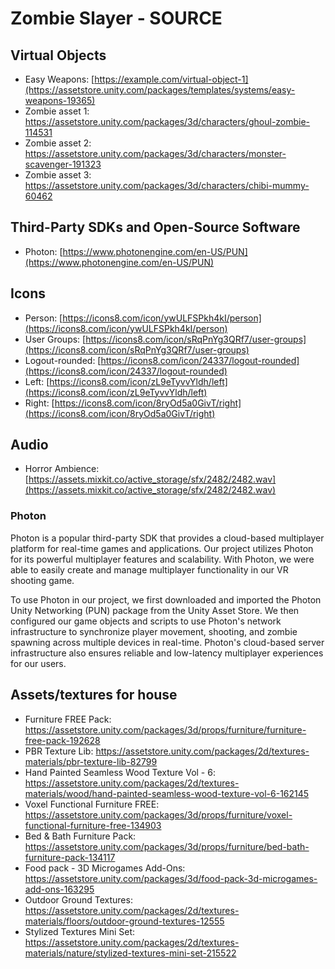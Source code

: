 # Zombie Slayer - SOURCE
## Virtual Objects
- Easy Weapons: [https://example.com/virtual-object-1](https://assetstore.unity.com/packages/templates/systems/easy-weapons-19365)
- Zombie asset 1: https://assetstore.unity.com/packages/3d/characters/ghoul-zombie-114531
- Zombie asset 2: https://assetstore.unity.com/packages/3d/characters/monster-scavenger-191323
- Zombie asset 3: https://assetstore.unity.com/packages/3d/characters/chibi-mummy-60462
## Third-Party SDKs and Open-Source Software
- Photon: [https://www.photonengine.com/en-US/PUN](https://www.photonengine.com/en-US/PUN)
## Icons
- Person: [https://icons8.com/icon/ywULFSPkh4kI/person](https://icons8.com/icon/ywULFSPkh4kI/person)
- User Groups: [https://icons8.com/icon/sRqPnYg3QRf7/user-groups](https://icons8.com/icon/sRqPnYg3QRf7/user-groups)
- Logout-rounded: [https://icons8.com/icon/24337/logout-rounded](https://icons8.com/icon/24337/logout-rounded)
- Left: [https://icons8.com/icon/zL9eTyvvYldh/left](https://icons8.com/icon/zL9eTyvvYldh/left)
- Right: [https://icons8.com/icon/8ryOd5a0GivT/right](https://icons8.com/icon/8ryOd5a0GivT/right)

## Audio
- Horror Ambience: [https://assets.mixkit.co/active_storage/sfx/2482/2482.wav](https://assets.mixkit.co/active_storage/sfx/2482/2482.wav)

### Photon
Photon is a popular third-party SDK that provides a cloud-based multiplayer platform for real-time games and applications. Our project utilizes Photon for its powerful multiplayer features and scalability. With Photon, we were able to easily create and manage multiplayer functionality in our VR shooting game.

To use Photon in our project, we first downloaded and imported the Photon Unity Networking (PUN) package from the Unity Asset Store. We then configured our game objects and scripts to use Photon's network infrastructure to synchronize player movement, shooting, and zombie spawning across multiple devices in real-time. Photon's cloud-based server infrastructure also ensures reliable and low-latency multiplayer experiences for our users.

## Assets/textures for house
- Furniture FREE Pack: https://assetstore.unity.com/packages/3d/props/furniture/furniture-free-pack-192628
- PBR Texture Lib: https://assetstore.unity.com/packages/2d/textures-materials/pbr-texture-lib-82799
- Hand Painted Seamless Wood Texture Vol - 6: https://assetstore.unity.com/packages/2d/textures-materials/wood/hand-painted-seamless-wood-texture-vol-6-162145
- Voxel Functional Furniture FREE: https://assetstore.unity.com/packages/3d/props/furniture/voxel-functional-furniture-free-134903
- Bed & Bath Furniture Pack: https://assetstore.unity.com/packages/3d/props/furniture/bed-bath-furniture-pack-134117
- Food pack - 3D Microgames Add-Ons: https://assetstore.unity.com/packages/3d/food-pack-3d-microgames-add-ons-163295
- Outdoor Ground Textures: https://assetstore.unity.com/packages/2d/textures-materials/floors/outdoor-ground-textures-12555
- Stylized Textures Mini Set: https://assetstore.unity.com/packages/2d/textures-materials/nature/stylized-textures-mini-set-215522
